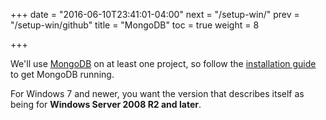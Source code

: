 +++
date = "2016-06-10T23:41:01-04:00"
next = "/setup-win/"
prev = "/setup-win/github"
title = "MongoDB"
toc = true
weight = 8

+++

We'll use [MongoDB](https://www.mongodb.com/) on at least one project, so follow the [installation guide](https://docs.mongodb.com/manual/tutorial/install-mongodb-on-windows/) to get MongoDB running.

For Windows 7 and newer, you want the version that describes itself as being for **Windows Server 2008 R2 and later**.
